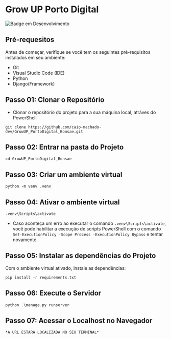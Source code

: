 # Grow UP Porto Digital

![Badge em Desenvolvimento](http://img.shields.io/static/v1?label=STATUS&message=EM+DESENVOLVIMENTO&color=GREEN&style=for-the-badge)
 
## Pré-requesitos

Antes de começar, verifique se você tem os seguintes pré-requisitos instalados em seu ambiente:

- Git 
- Visual Studio Code (IDE)
- Python
- Django(Framework)

## Passo 01: Clonar o Repositório

- Clonar o repositório do projeto para a sua máquina local, atráves do PowerShell

```
git clone https://github.com/caio-machado-dev/GrowUP_PortoDigital_Bonsae.git
```

## Passo 02: Entrar na pasta do Projeto

```
cd GrowUP_PortoDigital_Bonsae
```

## Passo 03: Criar um ambiente virtual

```
python -m venv .venv
```

## Passo 04: Ativar o ambiente virtual

```
.venv\Scripts\activate
```

- Caso aconteça um erro ao executar o comando `.venv\Scripts\activate`, você pode habilitar a execução de scripts PowerShell com o comando `Set-ExecutionPolicy -Scope Process -ExecutionPolicy Bypass` e tentar novamente.

## Passo 05: Instalar as dependências do Projeto

Com o ambiente virtual ativado, instale as dependências:

```
pip install -r requirements.txt

```

## Passo 06: Execute o Servidor

```
python .\manage.py runserver

```

## Passo 07: Acessar o Localhost no Navegador

```
*A URL ESTARÁ LOCALIZADA NO SEU TERMINAL*

```
